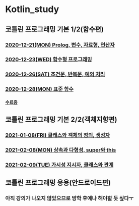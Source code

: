 # Kotlin_study

## 코틀린 프로그래밍 기본 1/2(함수편)
### [2020-12-21(MON) Prolog, 변수, 자료형, 연산자](https://github.com/LAH1203/Kotlin_study/blob/main/%EB%B3%80%EC%88%98%2C%EB%8D%B0%EC%9D%B4%ED%84%B0%2C%ED%83%80%EC%9E%85.md)
### [2020-12-23(WED) 함수형 프로그래밍](https://github.com/LAH1203/Kotlin_study/blob/main/%ED%95%A8%EC%88%98%ED%98%95_%ED%94%84%EB%A1%9C%EA%B7%B8%EB%9E%98%EB%B0%8D.md)
### [2020-12-26(SAT) 조건문, 반복문, 예외 처리](https://github.com/LAH1203/Kotlin_study/blob/main/%EC%A1%B0%EA%B1%B4%EB%AC%B8%2C%EB%B0%98%EB%B3%B5%EB%AC%B8%2C%EC%98%88%EC%99%B8%EC%B2%98%EB%A6%AC.md)
### [2020-12-28(MON) 표준 함수](https://github.com/LAH1203/Kotlin_study/blob/main/%ED%91%9C%EC%A4%80%ED%95%A8%EC%88%98.md)
#### [수료증](https://github.com/LAH1203/Kotlin_study/blob/main/%EC%BD%94%ED%8B%80%EB%A6%B0(%ED%95%A8%EC%88%98%ED%98%95)%20%EC%88%98%EB%A3%8C%EC%A6%9D.pdf)

## 코틀린 프로그래밍 기본 2/2(객체지향편)
### [2021-01-08(FRI) 클래스와 객체의 정의, 생성자](https://github.com/LAH1203/Kotlin_study/blob/main/%ED%81%B4%EB%9E%98%EC%8A%A4%EC%99%80%20%EA%B0%9D%EC%B2%B4(1%2C%202).md)
### [2021-02-08(MON) 상속과 다형성, super와 this](https://github.com/LAH1203/Kotlin_study/blob/main/%ED%81%B4%EB%9E%98%EC%8A%A4%EC%99%80%20%EA%B0%9D%EC%B2%B4(3%2C%204).md)
### [2021-02-09(TUE) 가시성 지시자, 클래스와 관계](https://github.com/LAH1203/Kotlin_study/blob/main/%ED%81%B4%EB%9E%98%EC%8A%A4%EC%99%80%20%EA%B0%9D%EC%B2%B4(5%2C%206).md)

## 코틀린 프로그래밍 응용(안드로이드편)
### 아직 강의가 나오지 않았으므로 방학 후에나 해야할 듯 싶다ㅜ
